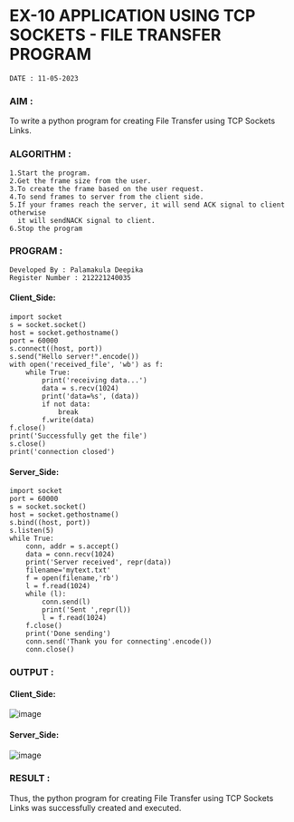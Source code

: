 # EX-10 APPLICATION USING TCP SOCKETS - FILE TRANSFER PROGRAM
```
DATE : 11-05-2023
```
### AIM :
To write a python program for creating File Transfer using TCP Sockets Links.
### ALGORITHM :
```
1.Start the program.
2.Get the frame size from the user.
3.To create the frame based on the user request.
4.To send frames to server from the client side.
5.If your frames reach the server, it will send ACK signal to client otherwise 
  it will sendNACK signal to client.
6.Stop the program
```
### PROGRAM :
```
Developed By : Palamakula Deepika
Register Number : 212221240035
```
#### Client_Side:
```
import socket
s = socket.socket()
host = socket.gethostname()
port = 60000
s.connect((host, port))
s.send("Hello server!".encode())
with open('received_file', 'wb') as f:
    while True:
        print('receiving data...')
        data = s.recv(1024)
        print('data=%s', (data))
        if not data:
            break
        f.write(data)
f.close()
print('Successfully get the file')
s.close()
print('connection closed')

```

#### Server_Side:
```
import socket
port = 60000
s = socket.socket()
host = socket.gethostname()
s.bind((host, port))
s.listen(5)
while True:
    conn, addr = s.accept()
    data = conn.recv(1024)
    print('Server received', repr(data))
    filename='mytext.txt'
    f = open(filename,'rb')
    l = f.read(1024)
    while (l):
        conn.send(l)
        print('Sent ',repr(l))
        l = f.read(1024)
    f.close()
    print('Done sending')
    conn.send('Thank you for connecting'.encode())
    conn.close()
```
### OUTPUT :
#### Client_Side:
![image](https://github.com/Pavan-Gv/EX-10/assets/94827772/efdea677-4097-440a-86c8-a135d5136388)
#### Server_Side:
![image](https://github.com/Pavan-Gv/EX-10/assets/94827772/7aae54ab-5fa5-4c2b-bb55-c0343b0ab6b1)
### RESULT :
Thus, the python program for creating File Transfer using TCP Sockets Links was successfully created and executed.
